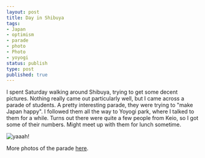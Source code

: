 ```yaml
---
layout: post
title: Day in Shibuya
tags:
- Japan
- optimism
- parade
- photo
- Photo
- yoyogi
status: publish
type: post
published: true
---
```

I spent Saturday walking around Shibuya, trying to get some decent pictures. Nothing really came out particularly well, but I came across a parade of students. A pretty interesting parade, they were trying to "make Japan happy". I followed them all the way to Yoyogi park, where I talked to them for a while. Turns out there were quite a few people from Keio, so I got some of their numbers. Might meet up with them for lunch sometime.

![yaaah!](http://farm7.static.flickr.com/6197/6132451272_9c994c740d_z.jpg "Parade")

More photos of the parade [here](http://www.flickr.com/photos/mstaniaszek/sets/72157627635726586).
